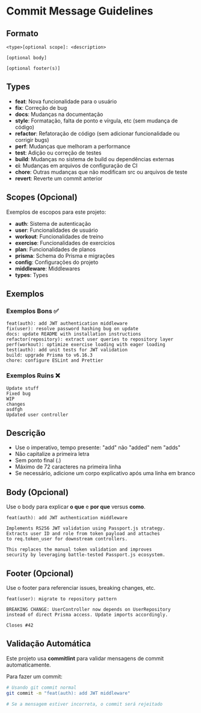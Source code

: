 # Commit Message Guidelines

## Formato

```
<type>[optional scope]: <description>

[optional body]

[optional footer(s)]
```

## Types

- **feat**: Nova funcionalidade para o usuário
- **fix**: Correção de bug
- **docs**: Mudanças na documentação
- **style**: Formatação, falta de ponto e vírgula, etc (sem mudança de código)
- **refactor**: Refatoração de código (sem adicionar funcionalidade ou corrigir bugs)
- **perf**: Mudanças que melhoram a performance
- **test**: Adição ou correção de testes
- **build**: Mudanças no sistema de build ou dependências externas
- **ci**: Mudanças em arquivos de configuração de CI
- **chore**: Outras mudanças que não modificam src ou arquivos de teste
- **revert**: Reverte um commit anterior

## Scopes (Opcional)

Exemplos de escopos para este projeto:

- **auth**: Sistema de autenticação
- **user**: Funcionalidades de usuário
- **workout**: Funcionalidades de treino
- **exercise**: Funcionalidades de exercícios
- **plan**: Funcionalidades de planos
- **prisma**: Schema do Prisma e migrações
- **config**: Configurações do projeto
- **middleware**: Middlewares
- **types**: Types

## Exemplos

### Exemplos Bons ✅

```
feat(auth): add JWT authentication middleware
fix(user): resolve password hashing bug on update
docs: update README with installation instructions
refactor(repository): extract user queries to repository layer
perf(workout): optimize exercise loading with eager loading
test(auth): add unit tests for JWT validation
build: upgrade Prisma to v6.16.3
chore: configure ESLint and Prettier
```

### Exemplos Ruins ❌

```
Update stuff
Fixed bug
WIP
changes
asdfgh
Updated user controller
```

## Descrição

- Use o imperativo, tempo presente: "add" não "added" nem "adds"
- Não capitalize a primeira letra
- Sem ponto final (.)
- Máximo de 72 caracteres na primeira linha
- Se necessário, adicione um corpo explicativo após uma linha em branco

## Body (Opcional)

Use o body para explicar **o que** e **por que** versus **como**.

```
feat(auth): add JWT authentication middleware

Implements RS256 JWT validation using Passport.js strategy.
Extracts user ID and role from token payload and attaches
to req.token_user for downstream controllers.

This replaces the manual token validation and improves
security by leveraging battle-tested Passport.js ecosystem.
```

## Footer (Opcional)

Use o footer para referenciar issues, breaking changes, etc.

```
feat(user): migrate to repository pattern

BREAKING CHANGE: UserController now depends on UserRepository
instead of direct Prisma access. Update imports accordingly.

Closes #42
```

## Validação Automática

Este projeto usa **commitlint** para validar mensagens de commit automaticamente.

Para fazer um commit:

```bash
# Usando git commit normal
git commit -m "feat(auth): add JWT middleware"

# Se a mensagem estiver incorreta, o commit será rejeitado
```